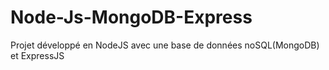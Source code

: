 # Node-Js-MongoDB-Express

Projet développé en NodeJS avec une base de données noSQL(MongoDB) et ExpressJS
